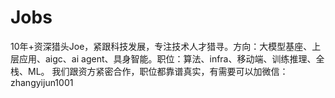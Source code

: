 # Jobs
10年+资深猎头Joe，紧跟科技发展，专注技术人才猎寻。方向：大模型基座、上层应用、aigc、ai agent、具身智能。职位：算法、infra、移动端、训练推理、全栈、ML。
我们跟资方紧密合作，职位都靠谱真实，有需要可以加微信：zhangyijun1001
